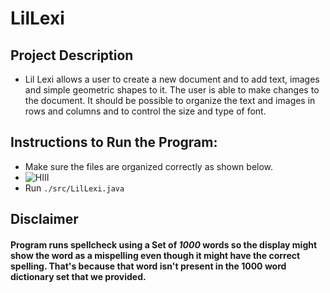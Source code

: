 # LilLexi 
## Project Description
* Lil Lexi allows a user to create a new document and to add text, images and simple geometric shapes to it. The user is able to make changes to the document. It should be possible to organize the text and images in rows and columns and to control the size and type of font. 
## Instructions to Run the Program:
* Make sure the files are organized correctly as shown below.
* ![HIII](https://github.com/alisartazkhan/LilLexi/blob/main/DIR-org.png)
* Run `./src/LilLexi.java`
## Disclaimer
#### Program runs spellcheck using a Set of *1000* words so the display might show the word as a mispelling even though it might have the correct spelling. That's because that word isn't present in the 1000 word dictionary set that we provided. 
